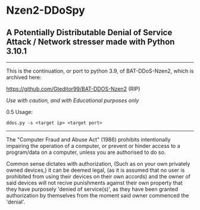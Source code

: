 # Nzen2-DDoSpy
A Potentially Distributable Denial of Service Attack / Network stresser made with Python 3.10.1
------------------------------------------------------------------------------------------------




























































-------------------------------------------------------------------------------------------
This is the continuation, or port to python 3.9, of BAT-DDoS-Nzen2, which is archived here:

https://github.com/Gteditor99/BAT-DDOS-Nzen2
(RIP)

*Use with caution, and with Educational purposes only*


0.5 Usage: 

`ddos.py -s <target ip> <target port>` 













-------------------------------------------------------



The "Computer Fraud and Abuse Act" (1986)
prohibits intentionally impairing the operation of a computer,
or prevent or hinder access to a program/data on a computer,
unless you are authorised to do so.

Common sense dictates
with authorization, 
(Such as on your own privately owned devices,)
it can be deemed legal, 
(as it is assumed that no user is prohibited 
from using their devices on their own accords)
and the owner of said devices will not recive 
punishments against their own property that they have purposely 
'denied of service(s)', as they have been granted authorization by themselves 
from the moment said owner commenced the 'denial'. 


